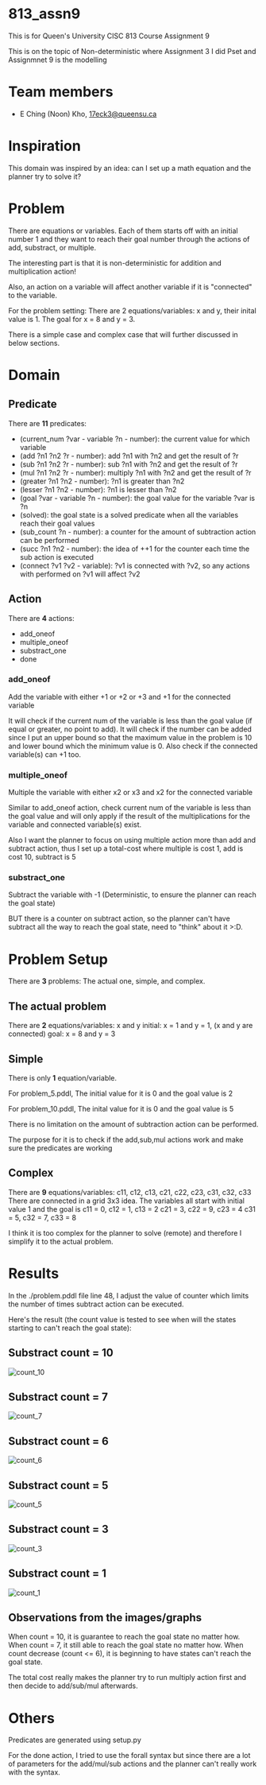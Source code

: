 # 813_assn9
This is for Queen's University CISC 813 Course Assignment 9

This is on the topic of Non-deterministic where Assignment 3 I did Pset and Assignmnet 9 is the modelling

# Team members
- E Ching (Noon) Kho, 17eck3@queensu.ca

# Inspiration
This domain was inspired by an idea: can I set up a math equation and the planner try to solve it?

# Problem
There are equations or variables. Each of them starts off with an initial number 1 and they want to reach their goal number through the actions of add, substract, or multiple.

The interesting part is that it is non-deterministic for addition and multiplication action!

Also, an action on a variable will affect another variable if it is "connected" to the variable. 

For the problem setting:
There are 2 equations/variables: x and y, their inital value is 1. 
The goal for x = 8 and y = 3.

There is a simple case and complex case that will further discussed in below sections.

# Domain
## Predicate
There are **11** predicates:
- (current_num ?var - variable ?n - number): the current value for which variable
- (add ?n1 ?n2 ?r - number): add ?n1 with ?n2 and get the result of ?r
- (sub ?n1 ?n2 ?r - number): sub ?n1 with ?n2 and get the result of ?r
- (mul ?n1 ?n2 ?r - number): multiply ?n1 with ?n2 and get the result of ?r
- (greater ?n1 ?n2 - number): ?n1 is greater than ?n2
- (lesser ?n1 ?n2 - number): ?n1 is lesser than ?n2
- (goal ?var - variable ?n - number): the goal value for the variable ?var is ?n
- (solved): the goal state is a solved predicate when all the variables reach their goal values
- (sub_count ?n - number): a counter for the amount of subtraction action can be performed
- (succ ?n1 ?n2 - number): the idea of ++1 for the counter each time the sub action is executed
- (connect ?v1 ?v2 - variable): ?v1 is connected with ?v2, so any actions with performed on ?v1 will affect ?v2

## Action
There are **4** actions:
- add_oneof
- multiple_oneof
- substract_one
- done

### add_oneof
Add the variable with either +1 or +2 or +3 and +1 for the connected variable

It will check if the current num of the variable is less than the goal value (if equal or greater, no point to add). It will check if the number can be added since I put an upper bound so that the maximum value in the problem is 10 and lower bound which the minimum value is 0. Also check if the connected variable(s) can +1 too.

### multiple_oneof
Multiple the variable with either x2 or x3 and x2 for the connected variable

Similar to add_oneof action, check current num of the variable is less than the goal value and will only apply if the result of the multiplications for the variable and connected variable(s) exist.

Also I want the planner to focus on using multiple action more than add and subtract action, thus I set up a total-cost where multiple is cost 1, add is cost 10, subtract is 5

### substract_one
Subtract the variable with -1 (Deterministic, to ensure the planner can reach the goal state)

BUT there is a counter on subtract action, so the planner can't have subtract all the way to reach the goal state, need to "think" about it >:D.

# Problem Setup
There are **3** problems: The actual one, simple, and complex.

## The actual problem
There are **2** equations/variables: x and y
initial: x = 1 and y = 1, (x and y are connected)
goal: x = 8 and y = 3 

## Simple
There is only **1** equation/variable.

For problem_5.pddl,
The initial value for it is 0 and the goal value is 2

For problem_10.pddl,
The inital value for it is 0 and the goal value is 5

There is no limitation on the amount of subtraction action can be performed.

The purpose for it is to check if the add,sub,mul actions work and make sure the predicates are working

## Complex
There are **9** equations/variables: c11, c12, c13, c21, c22, c23, c31, c32, c33
There are connected in a grid 3x3 idea.
The variables all start with initial value 1 and the goal is
c11 = 0, c12 = 1, c13 = 2
c21 = 3, c22 = 9, c23 = 4
c31 = 5, c32 = 7, c33 = 8

I think it is too complex for the planner to solve (remote) and therefore I simplify it to the actual problem.

# Results
In the ./problem.pddl file line 48, I adjust the value of counter which limits the number of times subtract action can be executed.

Here's the result (the count value is tested to see when will the states starting to can't reach the goal state):
## Substract count = 10
![count_10](images/g_10.png)
## Substract count = 7
![count_7](images/g_7.png)
## Substract count = 6
![count_6](images/g_6.png)
## Substract count = 5
![count_5](images/g_5.png)
## Substract count = 3
![count_3](images/g_3.png)
## Substract count = 1
![count_1](images/g_1.png)

## Observations from the images/graphs
When count = 10, it is guarantee to reach the goal state no matter how.
When count = 7, it still able to reach the goal state no matter how.
When count decrease (count <= 6), it is beginning to have states can't reach the goal state.

The total cost really makes the planner try to run multiply action first and then decide to add/sub/mul afterwards.

# Others
Predicates are generated using setup.py

For the done action, I tried to use the forall syntax but since there are a lot of parameters for the add/mul/sub actions and the planner can't really work with the syntax.